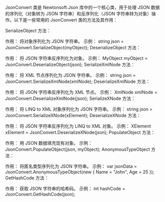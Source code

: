 JsonConvert 类是 Newtonsoft.Json 库中的一个核心类，用于处理 JSON 数据的序列化（对象转为 JSON 字符串）和反序列化（JSON 字符串转为对象）操作。以下是一些常用的 JsonConvert 类的方法及其作用：

SerializeObject 方法：

作用： 将对象序列化为 JSON 字符串。
示例： string json = JsonConvert.SerializeObject(myObject);
DeserializeObject 方法：

作用： 将 JSON 字符串反序列化为对象。
示例： MyObject myObject = JsonConvert.DeserializeObject<MyObject>(json);
SerializeXmlNode 方法：

作用： 将 XML 节点序列化为 JSON 字符串。
示例： string json = JsonConvert.SerializeXmlNode(xmlNode);
DeserializeXmlNode 方法：

作用： 将 JSON 字符串反序列化为 XML 节点。
示例： XmlNode xmlNode = JsonConvert.DeserializeXmlNode(json);
SerializeXNode 方法：

作用： 将 LINQ to XML 对象序列化为 JSON 字符串。
示例： string json = JsonConvert.SerializeXNode(xElement);
DeserializeXNode 方法：

作用： 将 JSON 字符串反序列化为 LINQ to XML 对象。
示例： XElement xElement = JsonConvert.DeserializeXNode(json);
PopulateObject 方法：

作用： 用 JSON 数据填充现有对象。
示例： JsonConvert.PopulateObject(json, myObject);
AnonymousTypeObject 方法：

作用： 将匿名类型序列化为 JSON 字符串。
示例： var jsonData = JsonConvert.AnonymousTypeObject(new { Name = "John", Age = 25 });
GetHashCode 方法：

作用： 获取 JSON 字符串的哈希码。
示例： int hashCode = JsonConvert.GetHashCode(json);
